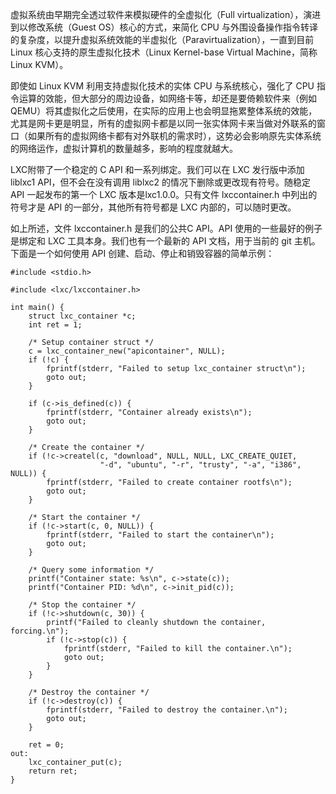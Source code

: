 
虚拟系统由早期完全透过软件来模拟硬件的全虚拟化（Full virtualization），演进到以修改系统（Guest OS）核心的方式，来简化 CPU 与外围设备操作指令转译的复杂度，以提升虚拟系统效能的半虚拟化（Paravirtualization），一直到目前 Linux 核心支持的原生虚拟化技术（Linux Kernel-base Virtual Machine，简称Linux KVM）。

即使如 Linux KVM 利用支持虚拟化技术的实体 CPU 与系统核心，强化了 CPU 指令运算的效能，但大部分的周边设备，如网络卡等，却还是要倚赖软件来（例如QEMU）将其虚拟化之后使用，在实际的应用上也会明显拖累整体系统的效能，尤其是网卡更是明显，所有的虚拟网卡都是以同一张实体网卡来当做对外联系的窗口（如果所有的虚拟网络卡都有对外联机的需求时），这势必会影响原先实体系统的网络运作，虚拟计算机的数量越多，影响的程度就越大。


LXC附带了一个稳定的 C API 和一系列绑定。我们可以在 LXC 发行版中添加 liblxc1 API，但不会在没有调用 liblxc2 的情况下删除或更改现有符号。随稳定 API 一起发布的第一个 LXC 版本是lxc1.0.0。只有文件 lxccontainer.h 中列出的符号才是 API 的一部分，其他所有符号都是 LXC 内部的，可以随时更改。

如上所述，文件 lxccontainer.h 是我们的公共C API。API 使用的一些最好的例子是绑定和  LXC 工具本身。我们也有一个最新的 API 文档，用于当前的 git 主机。下面是一个如何使用 API 创建、启动、停止和销毁容器的简单示例：

```
#include <stdio.h>

#include <lxc/lxccontainer.h>

int main() {
    struct lxc_container *c;
    int ret = 1;

    /* Setup container struct */
    c = lxc_container_new("apicontainer", NULL);
    if (!c) {
        fprintf(stderr, "Failed to setup lxc_container struct\n");
        goto out;
    }

    if (c->is_defined(c)) {
        fprintf(stderr, "Container already exists\n");
        goto out;
    }

    /* Create the container */
    if (!c->createl(c, "download", NULL, NULL, LXC_CREATE_QUIET,
                    "-d", "ubuntu", "-r", "trusty", "-a", "i386", NULL)) {
        fprintf(stderr, "Failed to create container rootfs\n");
        goto out;
    }

    /* Start the container */
    if (!c->start(c, 0, NULL)) {
        fprintf(stderr, "Failed to start the container\n");
        goto out;
    }

    /* Query some information */
    printf("Container state: %s\n", c->state(c));
    printf("Container PID: %d\n", c->init_pid(c));

    /* Stop the container */
    if (!c->shutdown(c, 30)) {
        printf("Failed to cleanly shutdown the container, forcing.\n");
        if (!c->stop(c)) {
            fprintf(stderr, "Failed to kill the container.\n");
            goto out;
        }
    }

    /* Destroy the container */
    if (!c->destroy(c)) {
        fprintf(stderr, "Failed to destroy the container.\n");
        goto out;
    }

    ret = 0;
out:
    lxc_container_put(c);
    return ret;
}
```